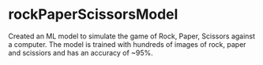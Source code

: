 # rockPaperScissorsModel
Created an ML model to simulate the game of Rock, Paper, Scissors against a computer. The model is trained with hundreds of images of rock, paper and scissiors and has an accuracy of ~95%.
